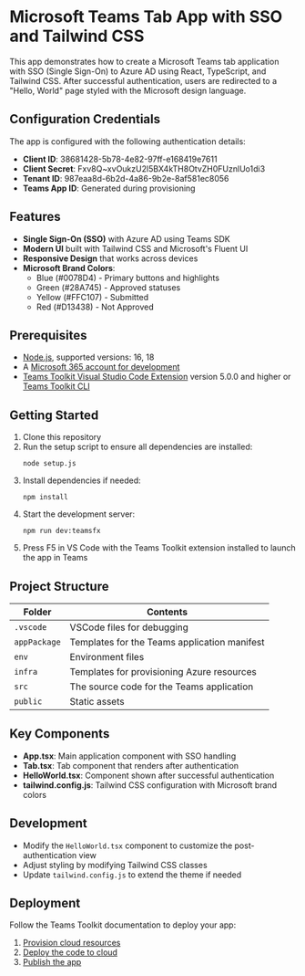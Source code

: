 # Microsoft Teams Tab App with SSO and Tailwind CSS

This app demonstrates how to create a Microsoft Teams tab application with SSO (Single Sign-On) to Azure AD using React, TypeScript, and Tailwind CSS. After successful authentication, users are redirected to a "Hello, World" page styled with the Microsoft design language.

## Configuration Credentials

The app is configured with the following authentication details:
- **Client ID**: 38681428-5b78-4e82-97ff-e168419e7611
- **Client Secret**: Fxv8Q~xvOukzU2l5BX4kTH8OtvZH0FUznlUo1di3
- **Tenant ID**: 987eaa8d-6b2d-4a86-9b2e-8af581ec8056
- **Teams App ID**: Generated during provisioning

## Features

- **Single Sign-On (SSO)** with Azure AD using Teams SDK
- **Modern UI** built with Tailwind CSS and Microsoft's Fluent UI
- **Responsive Design** that works across devices
- **Microsoft Brand Colors**:
  - Blue (#0078D4) - Primary buttons and highlights
  - Green (#28A745) - Approved statuses
  - Yellow (#FFC107) - Submitted
  - Red (#D13438) - Not Approved

## Prerequisites

- [Node.js](https://nodejs.org/), supported versions: 16, 18
- A [Microsoft 365 account for development](https://docs.microsoft.com/microsoftteams/platform/toolkit/accounts)
- [Teams Toolkit Visual Studio Code Extension](https://aka.ms/teams-toolkit) version 5.0.0 and higher or [Teams Toolkit CLI](https://aka.ms/teamsfx-cli)

## Getting Started

1. Clone this repository
2. Run the setup script to ensure all dependencies are installed:
   ```
   node setup.js
   ```
3. Install dependencies if needed:
   ```
   npm install
   ```
4. Start the development server:
   ```
   npm run dev:teamsfx
   ```
5. Press F5 in VS Code with the Teams Toolkit extension installed to launch the app in Teams

## Project Structure

| Folder       | Contents                                            |
| ------------ | --------------------------------------------------- |
| `.vscode`    | VSCode files for debugging                          |
| `appPackage` | Templates for the Teams application manifest        |
| `env`        | Environment files                                   |
| `infra`      | Templates for provisioning Azure resources          |
| `src`        | The source code for the Teams application           |
| `public`     | Static assets                                       |

## Key Components

- **App.tsx**: Main application component with SSO handling
- **Tab.tsx**: Tab component that renders after authentication
- **HelloWorld.tsx**: Component shown after successful authentication
- **tailwind.config.js**: Tailwind CSS configuration with Microsoft brand colors

## Development

- Modify the `HelloWorld.tsx` component to customize the post-authentication view
- Adjust styling by modifying Tailwind CSS classes
- Update `tailwind.config.js` to extend the theme if needed

## Deployment

Follow the Teams Toolkit documentation to deploy your app:
1. [Provision cloud resources](https://learn.microsoft.com/microsoftteams/platform/toolkit/provision)
2. [Deploy the code to cloud](https://learn.microsoft.com/microsoftteams/platform/toolkit/deploy)
3. [Publish the app](https://learn.microsoft.com/microsoftteams/platform/toolkit/publish)
